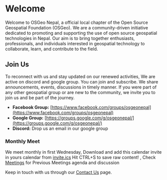 # Welcome

Welcome to OSGeo Nepal, a official local chapter of the Open Source Geospatial Foundation (OSGeo). We are a community-driven initiative dedicated to promoting and supporting the use of open source geospatial technologies in Nepal. Our aim is to bring together enthusiasts, professionals, and individuals interested in geospatial technology to collaborate, learn, and contribute to the field.

## Join Us

To reconnect with us and stay updated on our renewed activities, We are active on discord and google group. You can join and subscribe. We share announcements, events, discussions in timely manner. If you were part of any other geospatial group or are new to the community, we invite you to join us and be part of the journey.

- **Facebook Group:** [https://www.facebook.com/groups/osgeonepal](https://www.facebook.com/groups/osgeonepal)
- **Google Group:** [https://groups.google.com/g/osgeonepal/](https://groups.google.com/g/osgeonepal/)
- **Discord:** Drop us an email in our google group

### Monthly Meet
    
We meet monthly in first Wednesday, Download and add this calendar invite in yours calendar from [invite.ics](https://github.com/osgeonepal/RollingConvo/raw/main/data/osgeonepal_monthly_meetup.ics) Hit CTRL+S to save raw content! , Check [Meetings](#) for Previous Meetings agenda and discussion

Keep in touch with us through our [Contact Us](#) page.
